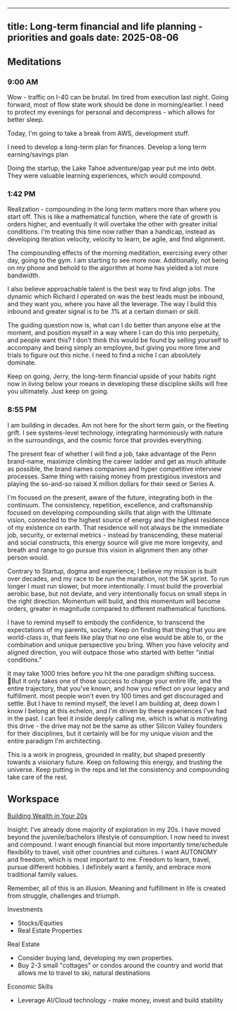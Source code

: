 
---
title: Long-term financial and life planning - priorities and goals
date: 2025-08-06
---
## Meditations

### 9:00 AM
Wow - traffic on I-40 can be brutal. Im tired from execution last night. Going forward, most of flow state work should be done in morning/earlier. I need to protect my evenings for personal and decompress - which allows for better sleep. 

Today, I'm going to take a break from AWS, development stuff. 

I need to develop a long-term plan for finances. Develop a long term earning/savings plan

Doing the startup, the Lake Tahoe adventure/gap year put me into debt. They were valuable learning experiences, which would compound. 

### 1:42 PM
Realization - compounding in the long term matters more than where you start off. This is like a mathematical function, where the rate of growth is orders higher, and eventually it will overtake the other with greater initial conditions. I'm treating this time now rather than a handicap, instead as developing iteration velocity, velocity to learn, be agile, and find alignment. 

The compounding effects of the morning meditation, exercising every other day, going to the gym. I am starting to see more now. Additionally, not being on my phone and behold to the algorithm at home has yielded a lot more bandwidth. 

I also believe approachable talent is the best way to find align jobs. The dynamic which Richard I operated on was the best leads must be inbound, and they want you, where you have all the leverage. The way I build this inbound and greater signal is to be .1% at a certain domain or skill.

The guiding question now is, what can I do better than anyone else at the moment, and position myself in a way where I can do this into perpetuity, and people want this? I don't think this would be found by selling yourself to accompany and being simply an employee, but giving you more time and trials to figure out this niche. I need to find a niche I can absolutely dominate.

Keep on going, Jerry, the long-term financial upside of your habits right now in living below your means in developing these discipline skills will free you ultimately. Just keep on going.

### 8:55 PM
I am building in decades. Am not here for the short term gain, or the fleeting grift. I see systems-level technology, integrating harmoniously with nature in the surroundings, and the cosmic force that provides everything.

The present fear of whether I will find a job, take advantage of the Penn brand-name, maximize climbing the career ladder and get as much altitude as possible, the brand names companies and hyper competitive interview processes. Same thing with raising money from prestigious investors and playing the so-and-so raised X million dollars for their seed or Series A.

I'm focused on the present, aware of the future, integrating both in the continuum. The consistency, repetition, excellence, and craftsmanship focused on developing compounding skills that align with the Ultimate vision, connected to the highest source of energy and the highest residence of my existence on earth. That residence will not always be the immediate job, security, or external metrics - instead by transcending, these material and social constructs, this energy source will give me more longevity, and breath and range to go pursue this vision in alignment then any other person would. 

Contrary to Startup, dogma and experience, I believe my mission is built over decades, and my race to be run the marathon, not the 5K sprint. To run longer I must run slower, but more intentionally. I must build the proverbial aerobic base, but not deviate, and very intentionally focus on small steps in the right direction. Momentum will build, and this momentum will become orders, greater in magnitude compared to different mathematical functions.

I have to remind myself to embody the confidence, to transcend the expectations of my parents, society. Keep on finding that thing that you are world-class in, that feels like play that no one else would be able to, or the combination and unique perspective you bring. When you have velocity and aligned direction, you will outpace those who started with better "initial conditions."

It may take 1000 tries before you hit the one paradigm shifting success. But it only takes one of those success to change your entire life, and the entire trajectory, that you've known, and how you reflect on your legacy and fulfillment. most people won't even try 100 times and get discouraged and settle. But I have to remind myself, the level I am building at, deep down I know I belong at this echelon, and I'm driven by these experiences I've had in the past. I can feel it inside deeply calling me, which is what is motivating this drive - the drive may not be the same as other Silicon Valley founders for their disciplines, but it certainly will be for my unique vision and the entire paradigm I'm architecting.

This is a work in progress, grounded in reality, but shaped presently towards a visionary future. Keep on following this energy, and trusting the universe. Keep putting in the reps and let the consistency and compounding take care of the rest. 

## Workspace

[Building Wealth in Your 20s](https://www.nasdaq.com/articles/build-wealth-in-your-20s-a-young-investors-guide-to-investing)

Insight: I've already done majority of exploration in my 20s. I have moved beyond the juvenile/bachelors lifestyle of consumption. I now need to invest and compound. I want enough financial but more importantly time/schedule flexibility to travel, visit other countries and cultures. I want AUTONOMY and freedom, which is most important to me. Freedom to learn, travel, pursue different hobbies. I definitely want a family, and embrace more traditional family values. 

Remember, all of this is an illusion. Meaning and fulfillment in life is created from struggle, challenges and triumph. 

Investments
- Stocks/Equities
- Real Estate Properties

Real Estate
- Consider buying land, developing my own properties. 
- Buy 2-3 small "cottages" or condos around the country and world that allows me to travel to ski, natural destinations

Economic Skills
- Leverage AI/Cloud technology - make money, invest and build stability